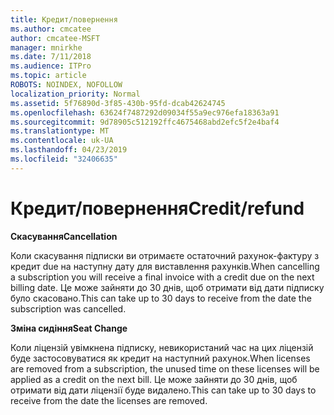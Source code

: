 ```yaml
---
title: Кредит/повернення
ms.author: cmcatee
author: cmcatee-MSFT
manager: mnirkhe
ms.date: 7/11/2018
ms.audience: ITPro
ms.topic: article
ROBOTS: NOINDEX, NOFOLLOW
localization_priority: Normal
ms.assetid: 5f76890d-3f85-430b-95fd-dcab42624745
ms.openlocfilehash: 63624f7487292d09034f55a9ec976efa18363a91
ms.sourcegitcommit: 9d78905c512192ffc4675468abd2efc5f2e4baf4
ms.translationtype: MT
ms.contentlocale: uk-UA
ms.lasthandoff: 04/23/2019
ms.locfileid: "32406635"
---
```

# <a name="creditrefund"></a><span data-ttu-id="7a89e-102">Кредит/повернення</span><span class="sxs-lookup"><span data-stu-id="7a89e-102">Credit/refund</span></span>

 <span data-ttu-id="7a89e-103">**Скасування**</span><span class="sxs-lookup"><span data-stu-id="7a89e-103">**Cancellation**</span></span>
  
<span data-ttu-id="7a89e-104">Коли скасування підписки ви отримаєте остаточний рахунок-фактуру з кредит due на наступну дату для виставлення рахунків.</span><span class="sxs-lookup"><span data-stu-id="7a89e-104">When cancelling a subscription you will receive a final invoice with a credit due on the next billing date.</span></span> <span data-ttu-id="7a89e-105">Це може зайняти до 30 днів, щоб отримати від дати підписку було скасовано.</span><span class="sxs-lookup"><span data-stu-id="7a89e-105">This can take up to 30 days to receive from the date the subscription was cancelled.</span></span>
  
 <span data-ttu-id="7a89e-106">**Зміна сидіння**</span><span class="sxs-lookup"><span data-stu-id="7a89e-106">**Seat Change**</span></span>
  
<span data-ttu-id="7a89e-107">Коли ліцензій увімкнена підписку, невикористаний час на цих ліцензій буде застосовуватися як кредит на наступний рахунок.</span><span class="sxs-lookup"><span data-stu-id="7a89e-107">When licenses are removed from a subscription, the unused time on these licenses will be applied as a credit on the next bill.</span></span> <span data-ttu-id="7a89e-108">Це може зайняти до 30 днів, щоб отримати від дати ліцензії буде видалено.</span><span class="sxs-lookup"><span data-stu-id="7a89e-108">This can take up to 30 days to receive from the date the licenses are removed.</span></span>
  

